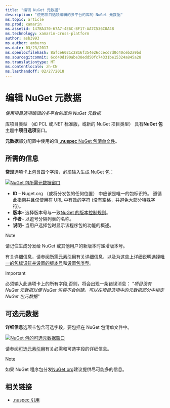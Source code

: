 ```yaml
---
title: "编辑 NuGet 元数据"
description: "使用项目选项编辑的多平台的库的 NuGet 元数据"
ms.topic: article
ms.prod: xamarin
ms.assetid: 147BA370-67A7-4E6C-BF17-AA7C536C0A48
ms.technology: xamarin-cross-platform
author: asb3993
ms.author: amburns
ms.date: 03/23/2017
ms.openlocfilehash: 8afce6021c2816f354e26ccecd7d0c40ceb2a9bd
ms.sourcegitcommit: 6cd40d190abe38edd50fc74331be15324a845a28
ms.translationtype: MT
ms.contentlocale: zh-CN
ms.lasthandoff: 02/27/2018
---
```

# <a name="editing-nuget-metadata"></a>编辑 NuGet 元数据

_使用项目选项编辑的多平台的库的 NuGet 元数据_

库项目类型 （如 PCL 或.NET 标准版，或新的 NuGet 项目类型） 具有**NuGet 包**主题中**项目选项**窗口。

**元数据**部分配置中使用的值[ **.nuspec** NuGet 包清单文件](https://docs.microsoft.com/en-us/nuget/create-packages/creating-a-package#the-role-and-structure-of-the-nuspec-file)。

## <a name="required-information"></a>所需的信息

**常规**选项卡上包含四个字段，必须输入生成 NuGet 包：

[ ![](metadata-images/metadata-general-sml.png "NuGet 包所需元数据窗口")](metadata-images/metadata-general.png)

- **ID** – Nuget.org （或将分发包的任何位置） 中应该是唯一的包标识符。 遵循此[指南](https://docs.microsoft.com/en-us/nuget/create-packages/creating-a-package#choosing-a-unique-package-identifier-and-setting-the-version-number)并且仅使用在 URL 中有效的字符 (没有空格，并避免大部分特殊字符)。
- **版本**– 选择版本号与一致[NuGet 的版本控制规则](https://docs.microsoft.com/en-us/nuget/create-packages/dependency-versions)。
- **作者**– 以逗号分隔列表的名称。
- **说明**– 当用户选择包时显示该程序包的功能的概述。

> [!NOTE]
> 请记住生成分发给 NuGet 或其他用户的新版本时递增版本号。

有关详细信息，请参阅[所需元素引用](https://docs.microsoft.com/en-us/nuget/schema/nuspec#required-metadata-elements)有关详细信息，以及为这些上详细说明[选择唯一的包标识符并设置的版本号](https://docs.microsoft.com/en-us/nuget/create-packages/creating-a-package#choosing-a-unique-package-identifier-and-setting-the-version-number)和[设置包类型](https://docs.microsoft.com/en-us/nuget/create-packages/creating-a-package#setting-a-package-type)。

> [!IMPORTANT]
> 必须输入此选项卡上的所有字段;否则，将会出现一条错误消息： _"项目没有 NuGet 元数据以便 NuGet 包将不会创建。可以在项目选项中的元数据部分中指定 NuGet 包元数据"_

## <a name="optional-metadata"></a>可选元数据

**详细信息**选项卡包含可选字段，要包括在 NuGet 包清单文件中。

[ ![](metadata-images/metadata-detail-sml.png "NuGet 包的可选元数据窗口")](metadata-images/metadata-detail.png)

请参阅[可选元素引用](https://docs.microsoft.com/en-us/nuget/schema/nuspec#optional-metadata-elements)有关必需和可选字段的详细信息。

> [!NOTE]
> 如果 NuGet 程序包分发[NuGet.org](https://www.nuget.org)建议提供尽可能多的信息。


## <a name="related-links"></a>相关链接

- [.nuspec 引用](https://docs.microsoft.com/en-us/nuget/schema/nuspec#general-form-and-schema)
